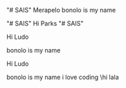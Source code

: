 "# SAIS" 
Merapelo
bonolo is my name

"# SAIS"
Hi Parks
"# SAIS" 

Hi Ludo

bonolo is my name


Hi Ludo

bonolo is my name
i love coding
\\hi lala

